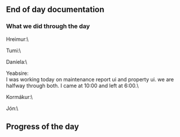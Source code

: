 ## End of day documentation

### What we did through the day 
Hreimur:\


Tumi:\


Daníela:\


Yeabsire:\
I was working today on maintenance report ui and property ui. we are halfway through both. I came at 10:00 and left at 6:00.\


Kormákur:\



Jón:\ 


## Progress of the day
